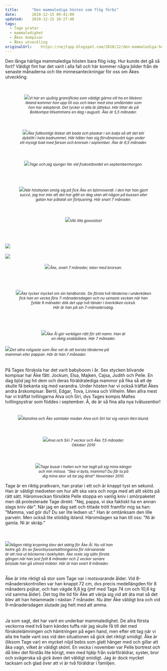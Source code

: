 ```yaml
---
title:		"Den mammalediga hösten som flög förbi"
date:		2010-12-15 09:41:00
updated:	2010-12-15 10:27:48
tags: 
  - Tage pratar
  - mammaledighet
  - Åkes kompisar
  - Åkes utveckling	
originalUrl:	https://nejtupp.blogspot.com/2010/12/den-mammalediga-hosten-som-flog-forbi.html
---
```


Den långa härliga mammalediga hösten bara flög iväg. Hur kunde det gå så fort? Väldigt fint har det varit i alla fall och här kommer några bilder från de senaste månaderna och lite minnesanteckningar för oss om Åkes utveckling.<br><br><br><div style="text-align: center;"><img src="../../../../img/Yael%2Bp%25C3%25A5%2Bbes%25C3%25B6k-_MG_4202.jpg"><span style="font-size:85%;"><span style="font-style: italic;">Vi har en sjuårig grannflicka som väldigt gärna vill ha en lillebror.<br>Ibland kommer hon upp till oss och leker med sina småbröder som<br>hon har adopterat. Det tycker vi alla är jättekul. Här tittar de på<br>Bolibompa tillsammans en dag  i augusti. Åke är 5,5 månader.<br><br></span> </span></div><br><br><div style="text-align: center;"><img src="../../../../img/Bad%2Boch%2Bdans-_MG_4645.jpg"><span style="font-size:85%;"><span style="font-style: italic;">Åke fullkomligt älskar att bada och plaskar i sin balja så att det blir<br>dyblött i hela badrummet. Här håller han sig förvånansvärt lugn under<br>ett mysigt bad med farsan och brorsan i september. Åke är 6,5 månader.</span> </span></div><br><br><br><div style="text-align: center;"><img src="../../../../img/Hemma%2Bi%2BL%25C3%25A4genheten-_MG_4289.jpg"><span style="font-size:85%;"><span style="font-style: italic;">Tage och jag sjunger lite vid frukostbordet en septembermorgon.<br><br><br></span></span></div><br><br><div style="text-align: center;"><img src="../../../../img/Barnvagnstur-_MG_4729.jpg"><span style="font-size:85%;"><span style="font-style: italic;">När höstkylan smög sig på fick Åke en björnoverall. I den har han gjort<br>succé, jag tror inte att det har gått en dag utan att någon på bussen eller<br>gatan har påtalat sin förtjusning. Här snart 7 månader.<br><br></span> </span></div><br><br><div style="text-align: center;"><img src="../../../../img/Hemmakring-_MG_4668.jpg"><span style="font-size:85%;"><span style="font-style: italic;">Vår lilla gooosilos!<br><br></span> </span></div><br><br><br><img src="../../../../img/%25C3%2585ke%2Bsitter-_MG_4804.jpg"><br><br><img src="../../../../img/%25C3%2585ke%2Bsitter-_MG_4813.jpg"><br><br><div style="text-align: center;"><img src="../../../../img/%25C3%2585ke%2Bsitter-_MG_4834.jpg"><span style="font-size:85%;"><span style="font-style: italic;">Åke, snart 7 månader, leker med brorsan.<br><br></span> </span></div><br><div style="text-align: center;"><span style="font-size:85%;"><br></span></div><br><div style="text-align: center;"><img src="../../../../img/Hemmakring-_MG_5097.jpg"><span style="font-size:85%;"><span style="font-style: italic;">Åke tycker mycket om sin tandborste. De första två tänderna i underkäken<br>fick han en vecka före 7-månadersdagen och nu senaste veckan när han<br>fyllde 9 månader dök det upp två tänder i överkäken också.</span></span><span style="font-size:85%;"><span style="font-style: italic;"><br></span><span style="font-style: italic;">Här är han på sin 7-månadersdag.<br><br></span></span><div style="text-align: center; font-style: italic;"> </div></div><br><br><br><div style="text-align: center;"><img src="../../../../img/Hemmakring-_MG_5029.jpg"><span style="font-size:85%;"><span style="font-style: italic;">Åke Ål gör verkligen rätt för sitt namn. Han är<br>en riktig snabbålare.</span></span><span style="font-size:85%;"><span style="font-style: italic;"> Här 7 månader.</span></span><br><br></div><img src="../../../../img/Hemmakring-_MG_5105.jpg"><span style="font-size:85%;"><span style="font-style: italic;">Det allra roligaste som Åke vet är att borsta tänderna på<br>mamman eller pappan. Här är han 7 månader.</span> </span><br></div><br><br>På Tages förskola har det varit babyboom i år. Sex stycken blivande  kompisar har Åke fått: Jockum, Elsa, Majken, Cajsa, Judith och Pelle. En  dag bjöd jag hit dem och deras föräldralediga mammor på fika så att de  skulle få bekanta sig med varandra. Under hösten har vi också träffat  Åkes andra årskompisar: Bertil, Edgar, Tova, Linnea och Vilhelm. Men  allra mest har vi träffat tvillingarna Alva och Siri, dvs Tages kompis  Maltes tvillingsystrar som föddes i september. Å, de är så fina alla nya  tvåtusentior!<br><div style="text-align: left;"><br></div><br><div style="text-align: center;"><img src="../../../../img/Tvillingbes%25C3%25B6k-_MG_5447.jpg"><span style="font-size:85%;"><span style="font-style: italic;">Karolina och Åke samtalar medan Alva och Siri tar sig varsin liten blund.</span> </span><br></div><br><br><br><div style="text-align: center;"><img src="../../../../img/Tvillingbes%25C3%25B6k-_MG_5461.jpg"><span style="font-size:85%;"><span style="font-style: italic;">Alva och Siri 7 veckor och Åke 7,5 månader.<br>Oktober 2010<br></span> </span></div><br><br><br><div style="text-align: center;"><img src="../../../../img/Hemmabilder-IMG_0029.jpg"><span style="font-size:85%;"><span style="font-style: italic;">Tage busar i hallen och har tagit på sig mina kängor<br>och min mössa.</span><span style="font-style: italic;"> "Ska vi byta, mamma? Du får ta på<br>dig mina skor så tar jag dina!" November 2010.<br><br></span></span><div style="text-align: left;"><span style="font-size:100%;"><span>Tage är en riktig pratkvarn, han pratar i ett och är knappt tyst en sekund. Han är väldigt medveten om hur allt ska vara och noga med att allt sköts på rätt sätt. Häromveckan försökte Pelle stoppa en vanlig kniv i smörpaketet men då protesterade Tage direkt: "Nej, pappa, vi ska faktiskt ha en annan slags kniv där". När jag en dag satt och tittade trött framför mig sa han: "Mamma, vad gör du? Du ser lite ledsen ut." Han är omtänksam den lille parveln. Men också lite stöddig ibland. Häromdagen sa han till oss: "Ni är gamla. Ni är skräp."<br><br></span></span><span style="font-size:100%;"> </span></div></div><br><br><img src="../../../../img/Hemmabilder-_MG_6307.jpg"><span style="font-size:85%;"><span style="font-style: italic;">Någon riktig krypning blev det aldrig för Åke Ål. Nu vill han<br>hellre gå. En av favoritsysselsättningarna för närvarande<br>är att riva ut böckerna i bokhyllan. Åke reste sig själv första<br>gången när han just fyllt 8 månader och 2 veckor senare<br>började han gå utmed möbler. Här är han snart 9 månader.<br><br></span> </span></div><br>Åke är inte riktigt så stor som Tage var i motsvarande ålder. Vid  8-månaderskontrollen var han knappt 72 cm, dvs precis medellängden för 8  månaders pojkar, och han vägde 9,8 kg (jmf med Tage 74 cm och 10,6 kg  vid samma ålder). Det tog lite tid för Åke att vänja sig vid att äta mat så det blev att  han helammade i nästan 7 månader. Nu äter Åke väldigt bra och vid 9-månadersdagen slutade jag helt med att amma.<br><br><br>Ja som sagt, det har varit en underbar mammaledighet. De allra första veckorna med två barn kändes tuffa när jag skulle få till det med förskolelämningen och hämtningen på egen hand, men efter ett tag när vi alla tre hade vant oss vid den situationen så gick det riktigt smidigt. Åke är (liksom Tage var) en mycket nöjd bebis som glatt hänger med och gillar att åka vagn, vilket är väldigt skönt. En vecka i november var Pelle bortrest och då blev det förstås lite körigt, men med hjälp från svärföräldrar, syster, bror och svägerska så gick även det väldigt smidigt. Jag är dock mycket tacksam och glad över att vi är två föräldrar i familjen.
<!-- no comments on this post -->